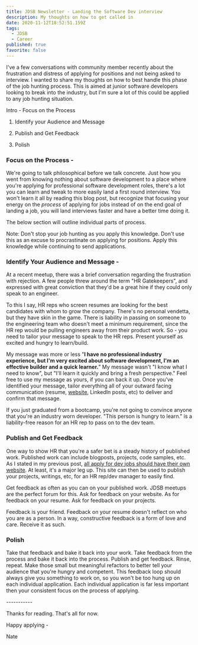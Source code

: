 ```yaml
---
title: JDSB Newsletter - Landing the Software Dev interview
description: My thoughts on how to get called in
date: 2020-11-12T18:52:51.159Z
tags:
  - JDSB
  - Career
published: true
favorite: false
---
```

I've a few conversations with community member recently about the frustration and distress of applying for positions and not being asked to interview. I wanted to share my thoughts on how to best handle this phase of the job hunting process. This is aimed at junior software developers looking to break into the industry, but I'm sure a lot of this could be applied to any job hunting situation. 

Intro - Focus on the Process

1. Identify your Audience and Message

2. Publish and Get Feedback

3. Polish



### Focus on the Process - 

We're going to talk philosophical before we talk concrete. Just how you went from knowing nothing about software development to a place where you're applying for professional software development roles, there's a lot you can learn and tweak to more easily land a first round interview. You won't learn it all by reading this blog post, but recognize that focusing your energy on the *process* of applying for jobs instead of on the end goal of landing a job, you will land interviews faster and have a better time doing it. 

The below section will outline individual parts of process. 

Note: Don't stop your job hunting as you apply this knowledge. Don't use this as an excuse to procrastinate on applying for positions. Apply this knowledge while continuing to send applications. 



### Identify Your Audience and Message - 

At a recent meetup, there was a brief conversation regarding the frustration with rejection. A few people threw around the term "HR Gatekeepers", and expressed with great conviction that they'd be a great hire if they could only speak to an engineer. 

To this I say, HR reps who screen resumes are looking for the best candidates with whom to grow the company. There's no personal vendetta, but they have skin in the game. There is liability in passing on someone to the engineering team who doesn't meet a minimum requirement, since the HR rep would be pulling engineers away from their product work. So - you need to tailor your message to speak to the HR reps. Present yourself as excited and hungry to learn/build.

My message was more or less "**I have no professional industry experience, but I'm very excited about software development, I'm an effective builder and a quick learner.**" My message wasn't "I know what I need to know", but "I'll learn it quickly and bring a fresh perspective." Feel free to use my message as yours, if you can back it up. Once you've identified your message, tailor everything all of your outward facing communication (resume, [website](https://natespilman.com/blog/all-junior-web-developers-should-have-personal-websites/), LinkedIn posts, etc) to deliver and confirm that message. 

If you just graduated from a bootcamp, you're not going to convince anyone that you're an industry worn developer. "This person is hungry to learn." is a liability-free reason for an HR rep to pass on to the dev team. 



### Publish and Get Feedback

One way to show HR that you're a safer bet is a steady history of published work. Published work can include blogposts, projects, code samples, etc. As I stated in my previous post, [all apply for dev jobs should have their own website](https://natespilman.com/blog/all-junior-web-developers-should-have-personal-websites/). At least, it's a major leg up. This site can then be used to publish your projects, writings, etc, for an HR rep/dev manager to easily find. 

Get feedback as often as you can on your published work. JDSB meetups are the perfect forum for this. Ask for feedback on your website. As for feedback on your resume. Ask for feedback on your projects. 

Feedback is your friend. Feedback on your resume doesn't reflect on who you are as a person. In a way, constructive feedback is a form of love and care. Receive it as such. 

### Polish

Take that feedback and bake it back into your work. Take feedback from the process and bake it back into the process. Publish and get feedback. Rinse, repeat. Make those small but meaningful refactors to better tell your audience that you're hungry and competent. This feedback loop should always give you something to work on, so you won't be too hung up on each individual application. Each individual application is far less important then your consistent focus on the process of applying. 

\-----------



Thanks for reading. That's all for now. 

Happy applying - 

Nate